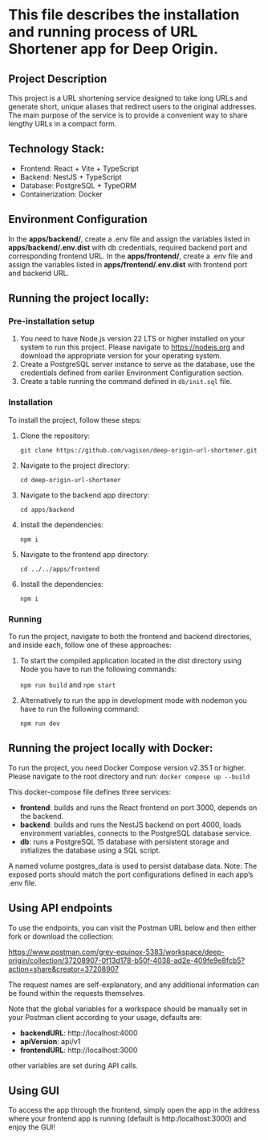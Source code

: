 This file describes the installation and running process of URL Shortener app for Deep Origin.
==============================================================================================
## Project Description
This project is a URL shortening service designed to take long URLs and generate short, unique aliases that redirect users to the original addresses.
The main purpose of the service is to provide a convenient way to share lengthy URLs in a compact form.

## Technology Stack:
- Frontend: React + Vite + TypeScript
- Backend: NestJS + TypeScript
- Database: PostgreSQL + TypeORM
- Containerization: Docker

## Environment Configuration
In the **apps/backend/**, create a .env file and assign the variables listed in **apps/backend/.env.dist** with db credentials, required backend port and corresponding frontend URL.
In the **apps/frontend/**, create a .env file and assign the variables listed in **apps/frontend/.env.dist** with frontend port and backend URL.

## Running the project locally:
### Pre-installation setup
1. You need to have Node.js version 22 LTS or higher installed on your system to run this project. Please navigate to https://nodejs.org and download the appropriate version for your operating system.
2. Create a PostgreSQL server instance to serve as the database, use the credentials defined from earlier Environment Configuration section.
3. Create a table running the command defined in ```db/init.sql``` file.

### Installation
To install the project, follow these steps:
1. Clone the repository:

    ```git clone https://github.com/vagison/deep-origin-url-shortener.git```

2. Navigate to the project directory:

    ```cd deep-origin-url-shortener```

3. Navigate to the backend app directory:

    ```cd apps/backend```

4. Install the dependencies:

    ```npm i```

5. Navigate to the frontend app directory:

    ```cd ../../apps/frontend```

6. Install the dependencies:

    ```npm i```

### Running
To run the project, navigate to both the frontend and backend directories, and inside each, follow one of these approaches:

1. To start the compiled application located in the dist directory using Node you have to run the following commands:

    ```npm run build``` and ```npm start```

2. Alternatively to run the app in development mode with nodemon you have to run the following command:

    ```npm run dev```


## Running the project locally with Docker:
To run the project, you need Docker Compose version v2.35.1 or higher. Please navigate to the root directory and run:
    ```docker compose up --build```

This docker-compose file defines three services:
- **frontend**: builds and runs the React frontend on port 3000, depends on the backend.
- **backend**: builds and runs the NestJS backend on port 4000, loads environment variables, connects to the PostgreSQL database service.
- **db**: runs a PostgreSQL 15 database with persistent storage and initializes the database using a SQL script.

A named volume postgres_data is used to persist database data.
Note: The exposed ports should match the port configurations defined in each app’s .env file.


## Using API endpoints
To use the endpoints, you can visit the Postman URL below and then either fork or download the collection:

https://www.postman.com/grey-equinox-5383/workspace/deep-origin/collection/37208907-0f13d178-b50f-4038-ad2e-409fe9e8fcb5?action=share&creator=37208907

The request names are self-explanatory, and any additional information can be found within the requests themselves.

Note that the global variables for a workspace should be manually set in your Postman client according to your usage, defaults are:
- **backendURL**: http://localhost:4000
- **apiVersion**: api/v1
- **frontendURL**: http://localhost:3000

other variables are set during API calls.


## Using GUI
To access the app through the frontend, simply open the app in the address where your frontend app is running (default is http:/localhost:3000) and enjoy the GUI!

